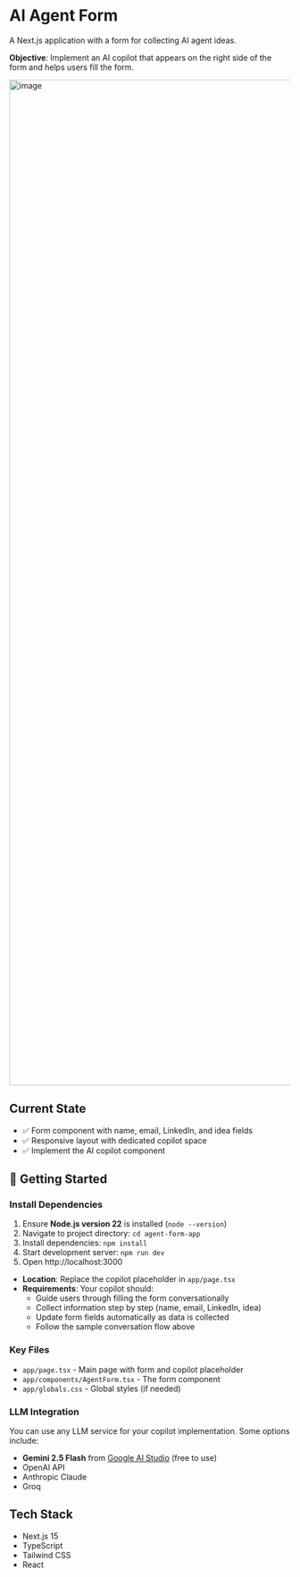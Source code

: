 # AI Agent Form

A Next.js application with a form for collecting AI agent ideas.

**Objective**: Implement an AI copilot that appears on the right side of the form and helps users fill the form.

<img width="2880" height="1800" alt="image" src="https://github.com/user-attachments/assets/80e0ae7b-415d-4de9-9e85-cfbc73e32129" />

## Current State

- ✅ Form component with name, email, LinkedIn, and idea fields
- ✅ Responsive layout with dedicated copilot space
- ✅  Implement the AI copilot component


## 🚀 Getting Started

### Install Dependencies

1. Ensure **Node.js version 22** is installed (`node --version`)
2. Navigate to project directory: `cd agent-form-app`
3. Install dependencies: `npm install`
4. Start development server: `npm run dev`
5. Open http://localhost:3000



- **Location**: Replace the copilot placeholder in `app/page.tsx`
- **Requirements**: Your copilot should:
  - Guide users through filling the form conversationally
  - Collect information step by step (name, email, LinkedIn, idea)
  - Update form fields automatically as data is collected
  - Follow the sample conversation flow above

### Key Files

- `app/page.tsx` - Main page with form and copilot placeholder
- `app/components/AgentForm.tsx` - The form component
- `app/globals.css` - Global styles (if needed)

### LLM Integration

You can use any LLM service for your copilot implementation. Some options include:

- **Gemini 2.5 Flash** from [Google AI Studio](https://aistudio.google.com/) (free to use)
- OpenAI API
- Anthropic Claude
- Groq

## Tech Stack

- Next.js 15
- TypeScript
- Tailwind CSS
- React







